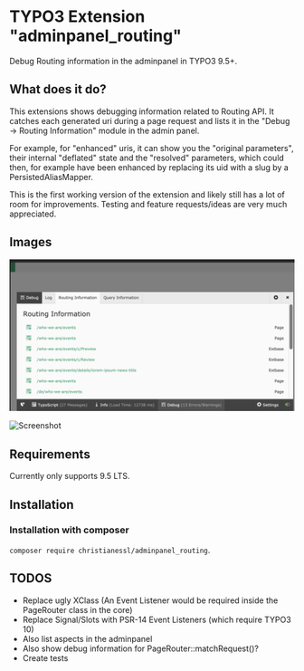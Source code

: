 # TYPO3 Extension "adminpanel_routing"
Debug Routing information in the adminpanel in TYPO3 9.5+.

## What does it do?

This extensions shows debugging information related to Routing API.
It catches each generated uri during a page request and lists it in the "Debug -> Routing Information" module in the 
admin panel.

For example, for "enhanced" uris, it can show you the "original parameters", their internal "deflated" state and the 
"resolved" parameters, which could then, for example have been enhanced by replacing its uid with a slug by a 
PersistedAliasMapper.

This is the first working version of the extension and likely still has a lot of room for improvements. Testing and 
feature requests/ideas are very much appreciated.

## Images

![Screenshot](/Images/example1.png)

![Screenshot](/Images/example12.png)

## Requirements

Currently only supports 9.5 LTS.

## Installation

### Installation with composer

`composer require christianessl/adminpanel_routing`. 

## TODOS
- Replace ugly XClass (An Event Listener would be required inside the PageRouter class in the core)
- Replace Signal/Slots with PSR-14 Event Listeners (which require TYPO3 10)
- Also list aspects in the adminpanel
- Also show debug information for PageRouter::matchRequest()?
- Create tests
